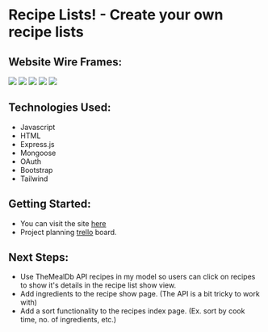 # Recipe Lists! - Create your own recipe lists

## Website Wire Frames: 
<img src ="https://i.imgur.com/dKwF1UT.png">
<img src ="https://i.imgur.com/numCx2V.png">
<img src ="https://i.imgur.com/KwFBQrp.png">
<img src ="https://i.imgur.com/KVF5FB8.png">
<img src="https://i.imgur.com/wNhKpqD.png">

## Technologies Used: 
- Javascript
- HTML
- Express.js
- Mongoose
- OAuth
- Bootstrap
- Tailwind

## Getting Started:
- You can visit the site [here]()
- Project planning [trello](https://trello.com/b/npZjdwcy/project-2) board. 

## Next Steps:
- Use TheMealDb API recipes in my model so users can click on recipes to show it's details in the recipe list show view.
- Add ingredients to the recipe show page. (The API is a bit tricky to work with)
- Add a sort functionality to the recipes index page. (Ex. sort by cook time, no. of ingredients, etc.)